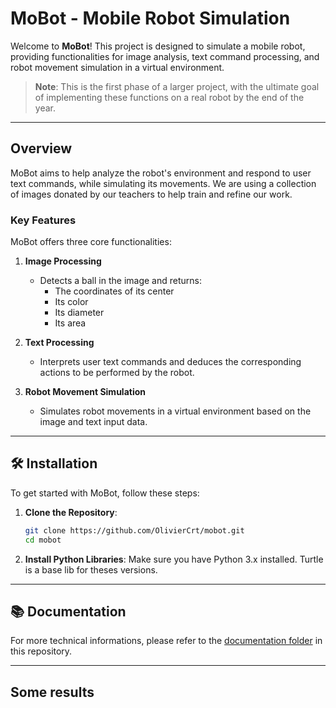 #  MoBot - Mobile Robot Simulation

Welcome to **MoBot**! This project is designed to simulate a mobile robot, providing functionalities for image analysis, text command processing, and robot movement simulation in a virtual environment.

> **Note**: This is the first phase of a larger project, with the ultimate goal of implementing these functions on a real robot by the end of the year.

---

##  Overview

MoBot aims to help analyze the robot's environment and respond to user text commands, while simulating its movements. We are using a collection of images donated by our teachers to help train and refine our work.

###  Key Features

MoBot offers three core functionalities:

1. **Image Processing**
   - Detects a ball in the image and returns:
     - The coordinates of its center
     - Its color
     - Its diameter
     - Its area

2. **Text Processing**
   - Interprets user text commands and deduces the corresponding actions to be performed by the robot.

3. **Robot Movement Simulation**
   - Simulates robot movements in a virtual environment based on the image and text input data.

---

## 🛠️ Installation

To get started with MoBot, follow these steps:

1. **Clone the Repository**:
   ```bash
   git clone https://github.com/OlivierCrt/mobot.git
   cd mobot
2. **Install Python Libraries**: Make sure you have Python 3.x installed. Turtle is a base lib for theses versions.

---

## 📚 Documentation

For more technical informations, please refer to the [documentation folder](https://github.com)
 in this repository.

---

## Some results


